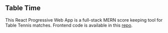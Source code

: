 ## Table Time

This React Progressive Web App is a full-stack MERN score keeping tool for Table Tennis matches. Frontend code is available in this [repo](https://github.com/TinoMuzambi/TableTime).
